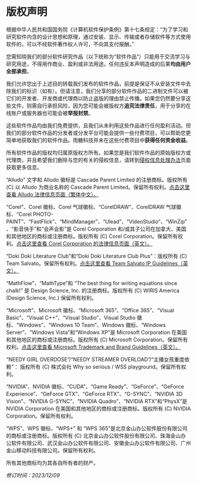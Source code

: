 # 版权声明
根据中华人民共和国国务院《计算机软件保护条例》第十七条规定：“为了学习和研究软件内含的设计思想和原理，通过安装、显示、传输或者存储软件等方式使用软件的，可以不经软件著作权人许可，不向其支付报酬。”

您需知晓我们的部分软件研究作品（以下统称为“软件作品”）只能用于交流学习与研究用途，不得用作商业、盈利或非法用途。任何违反本声明造成的后果**均由用户全部承担**。

我们允许您出于上述目的转载我们发布的软件作品，前提是保证不从安装文件中去除我们的标识（如有）。但请注意，我们分享的部分软件作品的二进制文件可以被它们的开发者、开发商或代理商以防止盗版的理由禁止传播。如果您仍然要分享这些文件，则需自行承担风险，因为您可能会被版权方**追究法律责任**，用于分享的在线账户或服务器也可能会被**举报封禁**。

这些软件作品均由我们免费提供，且我们从未利用这些作品进行任何盈利活动。但我们的部分软件作品的分发者或分发平台可能会提供一些付费项目，可以帮助您更简单地获取我们的软件作品。雨糖科技并未在这些付费项目中**获得任何资金收益**。

所有软件作品的版权均归属原版权方所有。如果您是我们软件作品的原始版权方或代理商，并且希望我们删除与您的有关的侵权信息，请转到[侵权信息处理办法](https://github.com/RainCandyTech/LegalInfo/blob/main/copyright_takedown-zh_CN.md)页面获取更多信息。

“Alludo” 文字和 Alludo 徽标是 Cascade Parent Limited 的注册商标。版权所有 (C) 以 Alludo 为商业名称的 Cascade Parent Limited。保留所有权利。[点击这里查看 Alludo 法律信息页面（繁体中文）。](https://www.alludo.com/tw/legal/)

“Corel”、Corel 徽标、Corel 气球徽标、“CorelDRAW”、CorelDRAW 气球徽标、“Corel PHOTO-PAINT”、“FastFlick”、“MindManager”、“Ulead”、“VideoStudio”、“WinZip”、“影音快手”和“会声会影”是 Corel Corporation 和/或其子公司在加拿大、美国和其他地区的商标或注册商标。版权所有 (C) Corel Corporation。保留所有权利。[点击这里查看 Corel Corporation 的法律信息页面（英文）。](https://www.corel.com/en/legal-information/)

“Doki Doki Literature Club”和“Doki Doki Literature Club Plus”：版权所有 (C) Team Salvato。保留所有权利。[点击这里查看 Team Salvato IP Guidelines（英文）。](http://teamsalvato.com/ip-guidelines)

“MathFlow”、“MathType”和 “The best thing for writing equations since chalk!” 是 Design Science, Inc. 的注册商标。版权所有 (C) WIRIS America (Design Science, Inc.) 保留所有权利。

“Microsoft”、Microsoft 徽标、“Microsoft 365”、“Office 365”、“Visual Basic”、“Visual C++”、“Visual Studio”、Visual Studio 徽标、“Windows”、“Windows 10 Team”、Windows 徽标、“Windows Server”、“Windows Vista”和“Windows XP”是 Microsoft Corporation 在美国和其他地区的商标或注册商标。版权所有 (C) Microsoft Corporation。保留所有权利。[点击这里查看 Microsoft Trademark and Brand Guidelines（英文）。](https://go.microsoft.com/fwlink/?linkid=2196228)

“NEEDY GIRL OVERDOSE”/“NEEDY STREAMER OVERLOAD”/“主播女孩重度依赖”： 版权所有 (C) 株式会社 Why so serious / WSS playground。保留所有权利。

“NVIDIA”、NVIDIA 徽标、“CUDA”、“Game Ready”、“GeForce”、“GeForce Experience”、“GeForce GTX”、“GeForce RTX”、“G-SYNC”、“NVIDIA 3D Vision”、“NVIDIA G-SYNC”、“NVIDIA Quadro”、“NVIDIA RTX”和“PhysX”是 NVIDIA Corporation 在美国和其他地区的商标或注册商标。版权所有 (C) NVIDIA Corporation。保留所有权利。

“WPS”、WPS 徽标、“WPS+” 和 “WPS 365”是北京金山办公软件股份有限公司的商标或注册商标。版权所有 (C) 北京金山办公软件股份有限公司、珠海金山办公软件有限公司、武汉金山办公软件有限公司、安徽金山办公软件有限公司、广州金山移动科技有限公司。保留所有权利。

所有其他商标均为其各自所有者的财产。

*修订时间：2023/12/09*
